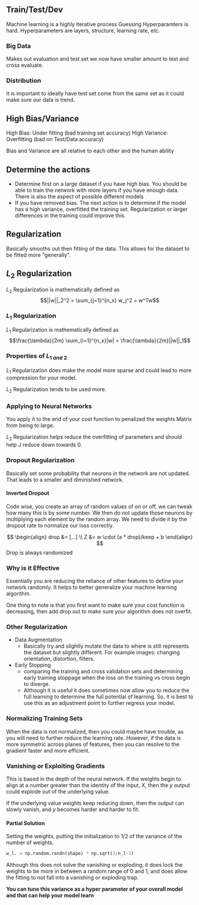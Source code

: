 ## Train/Test/Dev
Machine learning is a highly iterative process
Guessing Hyperparamters is hard. Hyperparameters are layers, structure, learning rate, etc.

### Big Data
Makes out evaluation and test set we now have smaller amount to test and cross evaluate.

### Distribution 
It is important to ideally have test set come from the same set as it could make sure our data is trend.

## High Bias/Variance
High Bias: Under fitting (bad training set accuracy)
High Variance: Overfitting (bad on Test/Data accuracy)

Bias and Variance are all relative to each other and the human ability

## Determine the actions
* Determine first on a large dataset if you have high bias. You should be able to train the network with more layers if you have enough data. There is also the aspect of possible different models
* If you have removed bias. The next action is to determine if the model has a high variance, overfitted the training set. Regularization or larger differences in the training could improve this.

## Regularization
Basically smooths out then fitting of the data. This allows for the dataset to be fitted more "generally".

## $L_2$ Regularization 
$L_2$ Regularization is mathematically defined as $$||w||_2^2 = \sum_{j=1}^{n_x} w_j^2 = w^Tw$$
### $L _1$ Regularization
$L_1$ Regularization is mathematically defined as
$$\frac{\lambda}{2m} \sum_{i=1}^{n_x}|w| = \frac{\lambda}{2m}||w||_1$$
### Properties of $L_{1\ and\ 2}$ 

$L_1$ Regularization does make the model more sparse and could lead to more compression for your model. 

$L_2$ Regularization tends to be used more.

### Applying to Neural Networks

You apply it to the end of your cost function to penalized the weights Matrix from being to large.

$L_2$ Regularization helps reduce the overfitting of parameters and should help J reduce down towards 0.

### Dropout Regularization

Basically set some probability that neurons in the network are not updated. That leads to a smaller and diminished network. 

#### Inverted Dropout
Code wise, you create an array of random values of on or off, we can tweak how many this is by some number. We then do not update those neurons by multiplying each element by the random array. We need to divide it by the dropout rate to normalize our loss correctly.

$$
\begin{align}
drop &= [...] \\
Z &= w \cdot (a * drop)/keep + b
\end{align}
$$
Drop is always randomized

### Why is it Effective
Essentially you are reducing the reliance of other features to define your network randomly. It helps to better generalize your machine learning algorithm. 

One thing to note is that you first want to make sure your cost function is decreasing, then add drop out to make sure your algorithm does not overfit.

### Other Regularization 
* Data Augmentation 
    * Basically try and slightly mutate the data to where is still represents the dataset but slightly different. For example images: changing orientation, distortion, filters.
* Early Stopping
    * comparing the training and cross validation sets and determining early training stoppage when the loss on the training vs cross begin to diverge.
    * Although it is useful it does sometimes now allow you to reduce the full learning to determine the full potential of learning. So, it is best to use this as an adjustment point to further regress your model.

### Normalizing Training Sets
When the data is not normalized, then you could maybe have trouble, as you will need to further reduce the learning rate. However, if the data is more symmetric across planes of features, then you can resolve to the gradient faster and more efficient. 

### Vanishing or Exploiting Gradients
This is based in the depth of the neural network. If the weights begin to align at a number greater than the identity of the input, X, then the $y$ output could explode out of the underlying value.

If the underlying value weights keep reducing down, then the output can slowly vanish, and $y$ becomes harder and harder to fit.

#### Partial Solution
Setting the weights, putting the initialization to 1/2 of the variance of the number of weights.
```python
w_l. = np.random.randn(shape) * np.sqrt(2/n_l-1)
```
Although this does not solve the vanishing or exploding, it does lock the weights to be more in between a random range of 0 and 1, and does allow the fitting to not fall into a vanishing or exploding trap.

**You can tune this variance as a hyper parameter of your overall model and that can help your model learn**